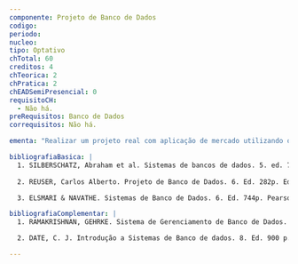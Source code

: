 ```yaml
---
componente: Projeto de Banco de Dados
codigo: 
periodo: 
nucleo:
tipo: Optativo
chTotal: 60 
creditos: 4
chTeorica: 2 
chPratica: 2 
chEADSemiPresencial: 0
requisitoCH:
  - Não há.
preRequisitos: Banco de Dados
correquisitos: Não há.

ementa: "Realizar um projeto real com aplicação de mercado utilizando os conceitos de Banco de Dados já adquirido e um conjunto de novos conceitos apresentados nesta disciplina."

bibliografiaBasica: |
  1. SILBERSCHATZ, Abraham et al. Sistemas de bancos de dados. 5. ed. 778 p. São Paulo : Makron Books, 2006.
  
  2. REUSER, Carlos Alberto. Projeto de Banco de Dados. 6. Ed. 282p. Ed. Bookman 2009.

  3. ELSMARI & NAVATHE. Sistemas de Banco de Dados. 6. Ed. 744p. Pearson. 2011.

bibliografiaComplementar: |
  1. RAMAKRISHNAN, GEHRKE. Sistema de Gerenciamento de Banco de Dados. 3. Ed. 884 páginas, Mcgraw Hill 2008.

  2. DATE, C. J. Introdução a Sistemas de Banco de dados. 8. Ed. 900 p. Rio de Janeiro : Campus, 2004

---
```

